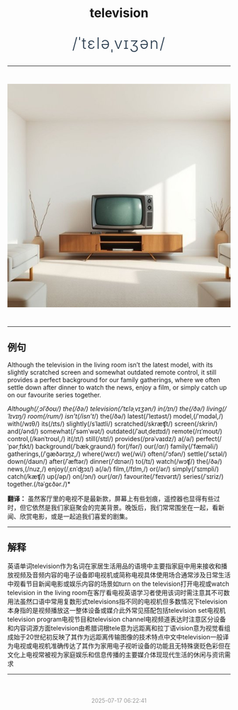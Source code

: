 <div align="center">

# television

<div style="margin: 30px 0;">
<h1 style="font-size: 2.5em; font-weight: 300; letter-spacing: 2px; margin: 0; color: #2c3e50;">
/ˈtɛləˌvɪʒən/
</h1>
</div>

</div>

---

<div align="center" style="margin: 40px 0;">

![television](images/television.png)

</div>

---

## 例句

Although the television in the living room isn’t the latest model, with its slightly scratched screen and somewhat outdated remote control, it still provides a perfect background for our family gatherings, where we often settle down after dinner to watch the news, enjoy a film, or simply catch up on our favourite series together.

*Although(/ˌɔlˈðoʊ/) the(/ðə/) television(/ˈtɛləˌvɪʒən/) in(/ɪn/) the(/ðə/) living(/ˈlɪvɪŋ/) room(/rum/) isn’t(/isn’t*/) the(/ðə/) latest(/ˈleɪtəst/) model,(/ˈmɑdəl,/) with(/wɪθ/) its(/ɪts/) slightly(/sˈlaɪtli/) scratched(/skræʧt/) screen(/skrin/) and(/ənd/) somewhat(/ˈsəmˈwət/) outdated(/ˈaʊtˌdeɪtɪd/) remote(/rɪˈmoʊt/) control,(/kənˈtroʊl,/) it(/ɪt/) still(/stɪl/) provides(/prəˈvaɪdz/) a(/ə/) perfect(/ˈpərˌfɪkt/) background(/ˈbækˌgraʊnd/) for(/fər/) our(/ɑr/) family(/ˈfæməli/) gatherings,(/ˈgæðərɪŋz,/) where(/wɛr/) we(/wi/) often(/ˈɔfən/) settle(/ˈsɛtəl/) down(/daʊn/) after(/ˈæftər/) dinner(/ˈdɪnər/) to(/tɪ/) watch(/wɔʧ/) the(/ðə/) news,(/nuz,/) enjoy(/ˌɛnˈʤɔɪ/) a(/ə/) film,(/fɪlm,/) or(/ər/) simply(/ˈsɪmpli/) catch(/kæʧ/) up(/əp/) on(/ɔn/) our(/ɑr/) favourite(/ˈfeɪvərɪt/) series(/ˈsɪriz/) together.(/təˈgɛðər./)*

**翻译：** 虽然客厅里的电视不是最新款，屏幕上有些划痕，遥控器也显得有些过时，但它依然是我们家庭聚会的完美背景。晚饭后，我们常常围坐在一起，看新闻、欣赏电影，或是一起追我们喜爱的剧集。

---

## 解释

英语单词television作为名词在家居生活用品的语境中主要指家庭中用来接收和播放视频及音频内容的电子设备即电视机或简称电视具体使用场合通常涉及日常生活中观看节目新闻电影或娱乐内容的场景如turn on the television打开电视或watch television in the living room在客厅看电视英语学习者使用该词时需注意其不可数用法虽然口语中常用复数形式televisions指不同的电视机但多数情况下television本身指的是视频播放这一整体设备或媒介此外常见搭配包括television set电视机television program电视节目和television channel电视频道表达时注意区分设备和内容词源方面television由希腊词根tele意为远距离和拉丁语vision意为视觉看组成始于20世纪初反映了其作为远距离传输图像的技术特点中文中television一般译为电视或电视机准确传达了其作为家用电子视听设备的功能且无特殊褒贬色彩但在文化上电视常被视为家庭娱乐和信息传播的主要媒介体现现代生活的休闲与资讯需求


---

<div align="center" style="margin-top: 50px;">
<small style="color: #999; font-size: 0.9em;">2025-07-17 06:22:41</small>
</div>
